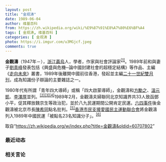 ```yaml
---
layout: post
title: "金观涛"
date: 1989-06-04
author: 维基百科
from: https://zh.wikipedia.org/wiki/%E9%87%91%E8%A7%80%E6%BF%A4
tags: [ 金观涛, 维基百科 ]
categories: [ 金观涛 ]
photo: https://i.imgur.com/u3MGjcf.jpeg
comments: true
---
```

<div class="mw-parser-output">
<p><b>金觀濤</b>（1947年<span class="useeditintro" title="Template:BLP editintro">－</span>），<a href="/wiki/%E6%B5%99%E6%B1%9F" class="mw-redirect" title="浙江">浙江</a><a href="/wiki/%E7%BE%A9%E7%83%8F" class="mw-redirect" title="義烏">義烏</a>人，學者，作家與社會評論家<sup id="cite_ref-Davis2009_1-0" class="reference"><a href="#cite_note-Davis2009-1">[1]</a></sup>。1989年前和與妻子<a href="/w/index.php?title=%E5%8A%89%E9%9D%92%E5%B3%B0&amp;action=edit&amp;redlink=1" class="new" title="劉青峰（页面不存在）">劉青峰</a>發表包括《興盛與危機─論中國封建社會的超穩定結構》等作品、主編《<a href="/wiki/%E8%B5%B0%E5%90%91%E6%9C%AA%E6%9D%A5" class="mw-redirect" title="走向未来">走向未來</a>》叢書，1989年後離開中國前往香港，發起並主編<a href="/w/index.php?title=%E4%BA%8C%E5%8D%81%E4%B8%80%E4%B8%96%E7%B4%80%E9%9B%99%E6%9C%88%E5%88%8A&amp;action=edit&amp;redlink=1" class="new" title="二十一世紀雙月刊（页面不存在）">二十一世紀雙月刊</a>，成為知識份子辯論的主要雜誌之一。
</p><p>1980年代有所謂「青年四大導師」或稱「四大啟蒙導師」，金觀濤和<a href="/wiki/%E6%96%B9%E5%8B%B5%E4%B9%8B" class="mw-redirect" title="方勵之">方勵之</a>、<a href="/w/index.php?title=%E6%BA%AB%E5%85%83%E5%87%B1&amp;action=edit&amp;redlink=1" class="new" title="溫元凱（页面不存在）">溫元凱</a>、<a href="/wiki/%E6%9D%8E%E6%B3%BD%E5%8E%9A" title="李泽厚">李澤厚</a>並列。<sup id="cite_ref-胡志偉1989_2-0" class="reference"><a href="#cite_note-胡志偉1989-2">[2]</a></sup><sup id="cite_ref-3" class="reference"><a href="#cite_note-3">[3]</a></sup><sup id="cite_ref-4" class="reference"><a href="#cite_note-4">[4]</a></sup>1989年2月，金觀濤夫婦聯同北京知識界共33人致函鄧小平，促其釋放魏京生等政治犯，並於八九民運期間公開肯定民運。<a href="/wiki/%E5%85%AD%E5%9B%9B%E4%BA%8B%E4%BB%B6" title="六四事件">六四事件</a>後金觀濤被北京市長<a href="/wiki/%E9%99%B3%E5%B8%8C%E5%90%8C" class="mw-redirect" title="陳希同">陳希同</a>點名批判。<sup id="cite_ref-5" class="reference"><a href="#cite_note-5">[5]</a></sup><a href="/wiki/%E9%A6%99%E6%B8%AF%E5%B8%82%E6%B0%91%E6%94%AF%E6%8F%B4%E6%84%9B%E5%9C%8B%E6%B0%91%E4%B8%BB%E9%81%8B%E5%8B%95%E8%81%AF%E5%90%88%E6%9C%83" title="香港市民支援愛國民主運動聯合會">香港市民支援愛國民主運動聯合會</a>將金觀濤列入1989年中國民運「被點名23名知識分子」。<sup id="cite_ref-6" class="reference"><a href="#cite_note-6">[6]</a></sup>
</p>
</div><noscript><img src="//zh.wikipedia.org/wiki/Special:CentralAutoLogin/start?type=1x1" alt="" title="" width="1" height="1" style="border: none; position: absolute;"></noscript>
<div class="printfooter">取自“<a dir="ltr" href="https://zh.wikipedia.org/w/index.php?title=金觀濤&amp;oldid=60707802">https://zh.wikipedia.org/w/index.php?title=金觀濤&amp;oldid=60707802</a>”</div><div id="recent-news"><h3>最近动态</h3><ul></ul></div><div id="open-opinion"><h3>相关言论</h3><ul></ul></div>